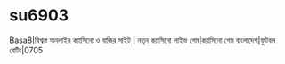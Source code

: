 # su6903
Basa8|বিশ্বস্ত অনলাইন ক্যাসিনো ও বাজির সাইট | নতুন ক্যাসিনো লাইভ গেম|ক্যাসিনো গেম বাংলাদেশ|ফুটবল বেটিং|0705

